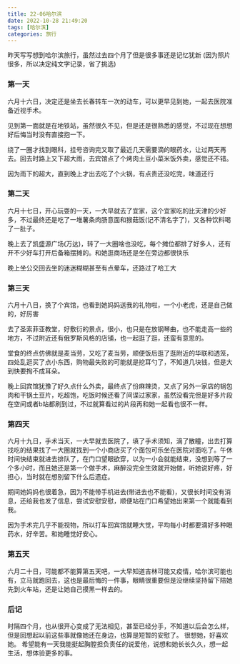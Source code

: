 ```yaml
---
title: 22-06哈尔滨
date: 2022-10-28 21:49:20
tags: [哈尔滨]
categories: 旅行
---
```

昨天写写想到哈尔滨旅行，虽然过去四个月了但是很多事还是记忆犹新
(因为照片很多，所以决定纯文字记录，省了挑选)

### 第一天
六月十六日，决定还是坐去长春转车一次的动车，可以更早见到她，一起去医院准备近视手术。

见到第一面就是在地铁站，虽然很久不见，但是还是很熟悉的感觉，不过现在想想好后悔当时没有直接抱一下。

绕了一圈才找到眼科，挂号咨询完又取了最近几天需要滴的眼药水，让过两天再去。回去时路上又下超大雨，去宾馆点了个烤肉土豆小菜米饭外卖，感觉还不错。

因为雨下的超大，直到晚上才出去吃了个火锅，有点贵还没吃完，味道还行
### 第二天
六月十七日，开心玩耍的一天，一大早就去了宜家，这个宜家吃的比天津的少好多，不过最终还是吃了一堆薯条肉肠意面和猴菇饭(记不清名字了)，又各种饮料喝了一肚子。

晚上去了凯盛源广场(万达)，转了一大圈啥也没吃，每个摊位都排了好多人，还有开不少好车打开后备箱摆摊的。和她逛商场还是坐在旁边都很快乐

晚上坐公交回去坐的迷迷糊糊甚至有点晕车，还路过了哈工大

### 第三天
六月十八日，换了个宾馆，也看到她妈妈送我的礼物啦，一个小老虎，还是自己做的，好厉害

去了圣索菲亚教堂，好敷衍的景点，很小，也只是在放钢琴曲，也不能走高一些的地方，不过附近还有俄罗斯风格的店铺，也一起逛了逛，还蛮有意思的。

堂食的终点仿佛就是麦当劳，又吃了麦当劳，顺便饭后逛了逛附近的华联和透笼，四处乱逛买了点小东西，购物最失败的可能就是挖耳勺了，不知道几块钱，但是大到快要掏不成耳朵。

晚上回宾馆犹豫了好久点什么外卖，最终点了份麻辣烫，又点了另外一家店的锅包肉和干锅土豆片，吃超饱，吃饭时候还看了间谍过家家，虽然没看完但是好多片段在空间或者b站都刷到过，不过就算看过的片段再和她一起看也很不一样。

### 第四天
六月十九日，手术当天，一大早就去医院了，填了手术须知，滴了散瞳，出去打算找吃的结果找了一大圈就找到一个小商店买了个面包可乐坐在医院对面吃了。午休时间快结束就进去排队了，在门口望眼欲穿，以为一小会就能结束，没想到等了一个多小时，而且她还是第一个做手术，麻醉没完全生效就开始做，听她说好疼，好担心，当时就在想别留下什么后遗症。

期间她妈妈也很着急，因为不能带手机进去(带进去也不能看)，又很长时间没有消息，还给我也发了信息，尝试安慰安慰，顺便站在门口希望她出来第一个就能看到我。

因为手术完几乎不能视物，所以打车回宾馆就睡大觉，平均每小时都要滴好多种眼药水，好辛苦。和她睡觉好安心。

### 第五天
六月二十日，可能都不能算第五天吧，一大早知道吉林可能又疫情，哈尔滨可能也有，立马就跑回去，这也是最后悔的一件事，眼睛很重要但是没继续坚持留下陪她先到火车站，还是让她自己摸黑一样去的。

### 后记
时隔四个月，也从很开心变成了无法相见，甚至已经分手，不知道以后会怎么样，但是回想起以前这些事就像她还在身边，也算是短暂的安慰了。
很想她，好喜欢她。
希望能有一天我能挺起胸膛担负责任的说爱他，说想和她长长久久，想一起生活，想体验更多的事。